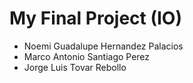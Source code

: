# My Final Project (IO)
- Noemi Guadalupe Hernandez Palacios
- Marco Antonio Santiago Perez
- Jorge Luis Tovar Rebollo
